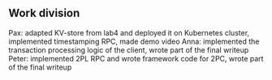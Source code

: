 ## Work division

Pax: adapted KV-store from lab4 and deployed it on Kubernetes cluster, implemented timestamping RPC, made demo video
Anna: implemented the transaction processing logic of the client, wrote part of the final writeup
Peter: implemented 2PL RPC and wrote framework code for 2PC, wrote part of the final writeup
